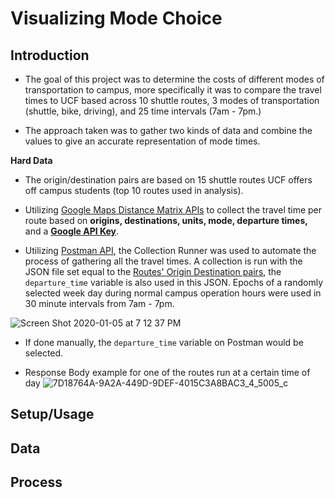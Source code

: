 # Visualizing Mode Choice

## Introduction
* The goal of this project was to determine the costs of different modes of transportation to campus, more specifically it was to compare the travel times to UCF based across 10 shuttle routes, 3 modes of transportation (shuttle, bike, driving), and 25 time intervals (7am - 7pm.)

* The approach taken was to gather two kinds of data and combine the values to give an accurate representation of mode times.

**Hard Data**
* The origin/destination pairs are based on 15 shuttle routes UCF offers off campus students (top 10 routes used in analysis).

* Utilizing [Google Maps Distance Matrix APIs](https://developers.google.com/maps/documentation/distance-matrix/start) to collect the travel time per route based on **origins, destinations, units, mode, departure times,** and a **[Google API Key](https://developers.google.com/maps/documentation/distance-matrix/get-api-key)**.

* Utilizing [Postman API](https://www.getpostman.com/), the Collection Runner was used to automate the process of gathering all the travel times. A collection is run with the JSON file set equal to the [Routes' Origin Destination pairs](https://github.com/tenaciousR/Visualizing_Mode_Choice/blob/master/route1_driving.json), the `departure_time` variable is also used in this JSON. Epochs of a randomly selected week day during normal campus operation hours were used in 30 minute intervals from 7am - 7pm. 

![Screen Shot 2020-01-05 at 7 12 37 PM](https://user-images.githubusercontent.com/55423732/71788366-81d30180-2fef-11ea-9f45-2d9081c2efe5.png)

* If done manually, the `departure_time` variable on Postman would be selected.

* Response Body example for one of the routes run at a certain time of day
![7D18764A-9A2A-449D-9DEF-4015C3A8BAC3_4_5005_c](https://user-images.githubusercontent.com/55423732/71788459-65839480-2ff0-11ea-997d-b0b5f3e71f9d.jpeg)









## Setup/Usage

## Data

## Process
